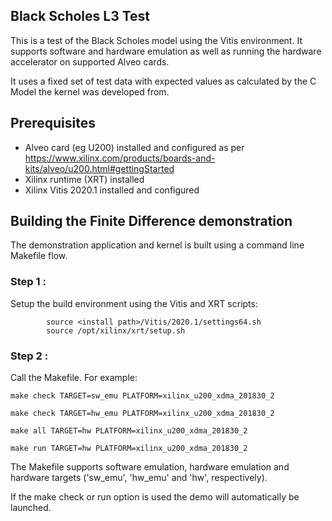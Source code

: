 ## Black Scholes L3 Test 
This is a test of the Black Scholes model using the Vitis environment.  It supports software and hardware emulation as well as running the hardware accelerator on supported Alveo cards.

It uses a fixed set of test data with expected values as calculated by the C Model the kernel was developed from.

## Prerequisites
- Alveo card (eg U200) installed and configured as per https://www.xilinx.com/products/boards-and-kits/alveo/u200.html#gettingStarted
- Xilinx runtime (XRT) installed
- Xilinx Vitis 2020.1 installed and configured

## Building the Finite Difference demonstration
The demonstration application and kernel is built using a command line Makefile flow.

### Step 1 :
Setup the build environment using the Vitis and XRT scripts:

            source <install path>/Vitis/2020.1/settings64.sh
            source /opt/xilinx/xrt/setup.sh

### Step 2 :
Call the Makefile. For example:

	make check TARGET=sw_emu PLATFORM=xilinx_u200_xdma_201830_2

	make check TARGET=hw_emu PLATFORM=xilinx_u200_xdma_201830_2

	make all TARGET=hw PLATFORM=xilinx_u200_xdma_201830_2
        
	make run TARGET=hw PLATFORM=xilinx_u200_xdma_201830_2

The Makefile supports software emulation, hardware emulation and hardware targets ('sw_emu', 'hw_emu' and 'hw', respectively).



If the make check or run option is used the demo will automatically be launched.

